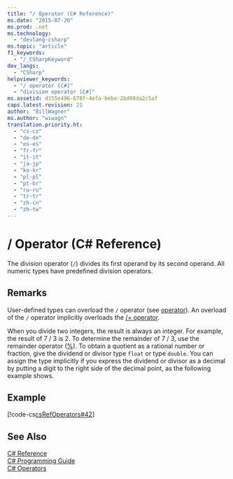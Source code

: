 ```yaml
---
title: "/ Operator (C# Reference)"
ms.date: "2015-07-20"
ms.prod: .net
ms.technology: 
  - "devlang-csharp"
ms.topic: "article"
f1_keywords: 
  - "/_CSharpKeyword"
dev_langs: 
  - "CSharp"
helpviewer_keywords: 
  - "/ operator [C#]"
  - "division operator [C#]"
ms.assetid: d155e496-678f-4efa-bebe-2bd08da2c5af
caps.latest.revision: 21
author: "BillWagner"
ms.author: "wiwagn"
translation.priority.ht: 
  - "cs-cz"
  - "de-de"
  - "es-es"
  - "fr-fr"
  - "it-it"
  - "ja-jp"
  - "ko-kr"
  - "pl-pl"
  - "pt-br"
  - "ru-ru"
  - "tr-tr"
  - "zh-cn"
  - "zh-tw"
---
```

# / Operator (C# Reference)
The division operator (`/`) divides its first operand by its second operand. All numeric types have predefined division operators.  
  
## Remarks  
 User-defined types can overload the `/` operator (see [operator](../../../csharp/language-reference/keywords/operator.md)). An overload of the `/` operator implicitly overloads the [/= operator](division-assignment-operator.md).  
  
 When you divide two integers, the result is always an integer. For example, the result of 7 / 3 is 2. To determine the remainder of 7 / 3, use the remainder operator ([%](../../../csharp/language-reference/operators/modulus-operator.md)). To obtain a quotient as a rational number or fraction, give the dividend or divisor type `float` or type `double`. You can assign the type implicitly if you express the dividend or divisor as a decimal by putting a digit to the right side of the decimal point, as the following example shows.  
  
## Example  
 [!code-cs[csRefOperators#42](../../../csharp/language-reference/operators/codesnippet/CSharp/division-operator_1.cs)]  
  
## See Also  
 [C# Reference](../../../csharp/language-reference/index.md)   
 [C# Programming Guide](../../../csharp/programming-guide/index.md)   
 [C# Operators](../../../csharp/language-reference/operators/index.md)
